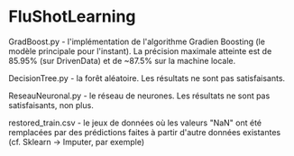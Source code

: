 # FluShotLearning

GradBoost.py - l'implémentation de l'algorithme Gradien Boosting  (le modèle principale pour l'instant). La précision maximale atteinte est de 85.95% (sur DrivenData) et de ~87.5% sur la machine locale. 

DecisionTree.py - la forêt aléatoire. Les résultats ne sont pas satisfaisants. 

ReseauNeuronal.py - le réseau de neurones. Les résultats ne sont pas satisfaisants, non plus.


restored_train.csv - le jeux de données où les valeurs "NaN" ont été remplacées par des prédictions faites à partir d'autre données existantes (cf. Sklearn -> Imputer, par exemple) 

